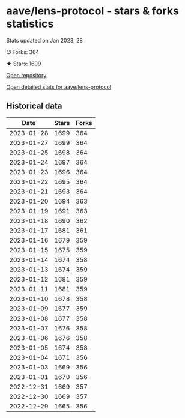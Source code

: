 # aave/lens-protocol - stars & forks statistics

Stats updated on Jan 2023, 28

☋ Forks: 364

★ Stars: 1699

[Open repository](https://github.com/aave/lens-protocol)

[Open detailed stats for aave/lens-protocol](https://reviewgithub.com/rep/aave/lens-protocol)

## Historical data
| Date | Stars | Forks |
|------|-------|-------|
| 2023-01-28 | 1699 | 364 | 
| 2023-01-27 | 1699 | 364 | 
| 2023-01-25 | 1698 | 364 | 
| 2023-01-24 | 1697 | 364 | 
| 2023-01-23 | 1696 | 364 | 
| 2023-01-22 | 1695 | 364 | 
| 2023-01-21 | 1693 | 364 | 
| 2023-01-20 | 1694 | 363 | 
| 2023-01-19 | 1691 | 363 | 
| 2023-01-18 | 1690 | 362 | 
| 2023-01-17 | 1681 | 361 | 
| 2023-01-16 | 1679 | 359 | 
| 2023-01-15 | 1675 | 359 | 
| 2023-01-14 | 1674 | 358 | 
| 2023-01-13 | 1674 | 359 | 
| 2023-01-12 | 1681 | 359 | 
| 2023-01-11 | 1681 | 359 | 
| 2023-01-10 | 1678 | 358 | 
| 2023-01-09 | 1677 | 359 | 
| 2023-01-08 | 1677 | 358 | 
| 2023-01-07 | 1676 | 358 | 
| 2023-01-06 | 1676 | 358 | 
| 2023-01-05 | 1674 | 358 | 
| 2023-01-04 | 1671 | 356 | 
| 2023-01-03 | 1669 | 356 | 
| 2023-01-01 | 1670 | 356 | 
| 2022-12-31 | 1669 | 357 | 
| 2022-12-30 | 1669 | 357 | 
| 2022-12-29 | 1665 | 356 | 

